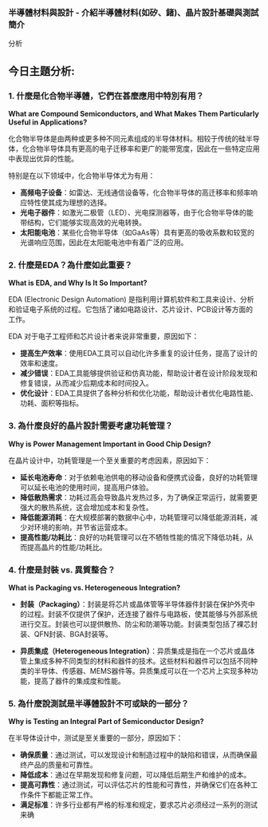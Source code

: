 ### 半導體材料與設計 - 介紹半導體材料(如矽、鍺)、晶片設計基礎與測試簡介

分析

## 今日主題分析:

### 1. 什麼是化合物半導體，它們在甚麼應用中特別有用？

**What are Compound Semiconductors, and What Makes Them Particularly Useful in Applications?**

化合物半导体是由两种或更多种不同元素组成的半导体材料。相较于传统的硅半导体，化合物半导体具有更高的电子迁移率和更广的能带宽度，因此在一些特定应用中表现出优异的性能。

特别是在以下领域中，化合物半导体尤为有用：
- **高频电子设备**：如雷达、无线通信设备等，化合物半导体的高迁移率和频率响应特性使其成为理想的选择。
- **光电子器件**：如激光二极管（LED）、光电探测器等，由于化合物半导体的能带结构，它们能够实现高效的光电转换。
- **太阳能电池**：某些化合物半导体（如GaAs等）具有更高的吸收系数和较宽的光谱响应范围，因此在太阳能电池中有着广泛的应用。

### 2. 什麼是EDA？為什麼如此重要？

**What is EDA, and Why Is It So Important?**

EDA (Electronic Design Automation) 是指利用计算机软件和工具来设计、分析和验证电子系统的过程。它包括了诸如电路设计、芯片设计、PCB设计等方面的工作。

EDA 对于电子工程师和芯片设计者来说非常重要，原因如下：
- **提高生产效率**：使用EDA工具可以自动化许多重复的设计任务，提高了设计的效率和速度。
- **减少错误**：EDA工具能够提供验证和仿真功能，帮助设计者在设计阶段发现和修复错误，从而减少后期成本和时间投入。
- **优化设计**：EDA工具提供了各种分析和优化功能，帮助设计者优化电路性能、功耗、面积等指标。

### 3. 為什麼良好的晶片設計需要考慮功耗管理？

**Why is Power Management Important in Good Chip Design?**

在晶片设计中，功耗管理是一个至关重要的考虑因素，原因如下：
- **延长电池寿命**：对于依赖电池供电的移动设备和便携式设备，良好的功耗管理可以延长电池的使用时间，提高用户体验。
- **降低散热需求**：功耗过高会导致晶片发热过多，为了确保正常运行，就需要更强大的散热系统，这会增加成本和复杂性。
- **降低能源消耗**：在大规模部署的数据中心中，功耗管理可以降低能源消耗，减少对环境的影响，并节省运营成本。
- **提高性能/功耗比**：良好的功耗管理可以在不牺牲性能的情况下降低功耗，从而提高晶片的性能/功耗比。

### 4. 什麼是封裝 vs. 異質整合？

**What is Packaging vs. Heterogeneous Integration?**

- **封装（Packaging）**：封装是将芯片或晶体管等半导体器件封装在保护外壳中的过程。封装不仅提供了保护，还连接了器件与电路板，使其能够与外部系统进行交互。封装也可以提供散热、防尘和防潮等功能。封装类型包括了裸芯封装、QFN封装、BGA封装等。

- **异质集成（Heterogeneous Integration）**：异质集成是指在一个芯片或晶体管上集成多种不同类型的材料和器件的技术。这些材料和器件可以包括不同种类的半导体、传感器、MEMS器件等。异质集成可以在一个芯片上实现多种功能，提高了器件的集成度和性能。

### 5. 為什麼說測試是半導體設計不可或缺的一部分？

**Why is Testing an Integral Part of Semiconductor Design?**

在半导体设计中，测试是至关重要的一部分，原因如下：
- **确保质量**：通过测试，可以发现设计和制造过程中的缺陷和错误，从而确保最终产品的质量和可靠性。
- **降低成本**：通过在早期发现和修复问题，可以降低后期生产和维护的成本。
- **提高可靠性**：通过测试，可以评估芯片的性能和可靠性，并确保它们在各种工作条件下都能正常工作。
- **满足标准**：许多行业都有严格的标准和规定，要求芯片必须经过一系列的测试来确
